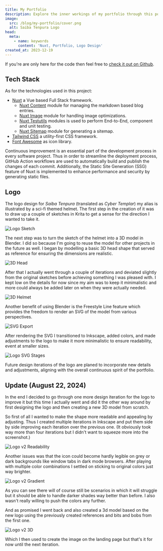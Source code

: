 ```yaml
---
title: My Portfolio
description: Explore the inner workings of my portfolio through this post! Dive into the code, gain insight into its tech stack and learn about the logo design process.
image:
  src: /blog/my-portfolio/cover.png
  alt: Saiba Tenpura Logo
head:
  meta:
    - name: keywords
      content: 'Nuxt, Portfolio, Logo Design'
created_at: 2023-12-19
---
```


If you're are only here for the code then feel free to [check it out on Github](https://github.com/saiba-tenpura/portfolio).

## Tech Stack

As for the technologies used in this project:
* [Nuxt](https://nuxt.com/) a Vue based Full Stack framework.
  * [Nuxt Content](https://content.nuxtjs.org/) module for managing the markdown based blog entries.
  * [Nuxt Image](https://image.nuxtjs.org/) module for handling image optimizations.
  * [Nuxt Testutils](https://nuxt.com/docs/getting-started/testing) modules is used to perform End-to-End, component and unit testing.
  * [Nuxt Sitemap](https://nuxtseo.com/sitemap/getting-started/installation) module for generating a sitemap.
* [Tailwind CSS](https://tailwindcss.com/) a utility-first CSS framework.
* [Font Awesome](https://fontawesome.com/) as icon library.

Continuous improvement is an essential part of the development process in every software project. Thus in order to streamline the deployment process, GitHub Action workflows are used to automatically build and publish the changes of each commit. Additionally, the Static Site Generation (SSG) feature of Nuxt is implemented to enhance performance and security by generating static files.

## Logo

The logo design for *Saiba Tenpura* (translated as *Cyber Templar*) my alias is illustrated by a sci-fi themed helmet. The first step in the creation of it was to draw up a couple of sketches in Krita to get a sense for the direction I wanted to take it.

![Logo Sketch](/blog/my-portfolio/logo-sketch.png)

The next step was to turn the sketch of the helmet into a 3D model in Blender. I did so because I'm going to reuse the model for other projects in the future as well. I began by modelling a basic 3D head shape that served as reference for ensuring the dimensions are realistic.

![3D Head](/blog/my-portfolio/3d-head.png)

After that I actually went through a couple of iterations and deviated slightly from the original sketches before achieving something I was pleased with. I kept low on the details for now since my aim was to keep it minimalistic and more could always be added later on when they were actually needed.

![3D Helmet](/blog/my-portfolio/3d-helmet.png)

Another benefit of using Blender is the Freestyle Line feature which provides the freedom to render an SVG of the model from various perspectives.

![SVG Export](/blog/my-portfolio/svg-export.png)

After rendering the SVG I transitioned to Inkscape, added colors, and made adjustments to the logo to make it more minimalistic to ensure readability, event at smaller sizes.

![Logo SVG Stages](/blog/my-portfolio/logo-svg-stages.png)

Future design iterations of the logo are planed to incorporate new details and adjustments, aligning with the overall continuous spirit of the portfolio.

## Update (August 22, 2024)

In the end I decided to go through one more design iteration for the logo to improve it but this time I actually went and did it the other way around by first designing the logo and then creating a new 3D model from scratch.

So first of all I wanted to make the shape more readable and appealing by adjusting. Thus I created multiple iterations in Inkscape and put them side by side improving each iteration over the previous one. (It obviously took way more than four iterations but I didn't want to squeeze more into the screenshot.)

![Logo v2 Readability](/blog/my-portfolio/logo-v2-readability.png)

Another issues was that the icon could become hardly legible on grey or dark backgrounds like window tabs in dark mode browsers. After playing with multiple color combinations I settled on sticking to original colors just way brighter.

![Logo v2 Gradient](/blog/my-portfolio/logo-v2-gradient.png)

As you can see there will of course still be scenarios in which it will struggle but it should be able to handle darker shades way better than before. I also wasn't really willing to push the colors any further.

And as promised I went back and also created a 3d model based on the new logo using the previously created references and bits and bobs from the first one.

![Logo v2 3D](/blog/my-portfolio/logo-v2-3d.png)

Which I then used to create the image on the landing page but that's it for now until the next iteration.
